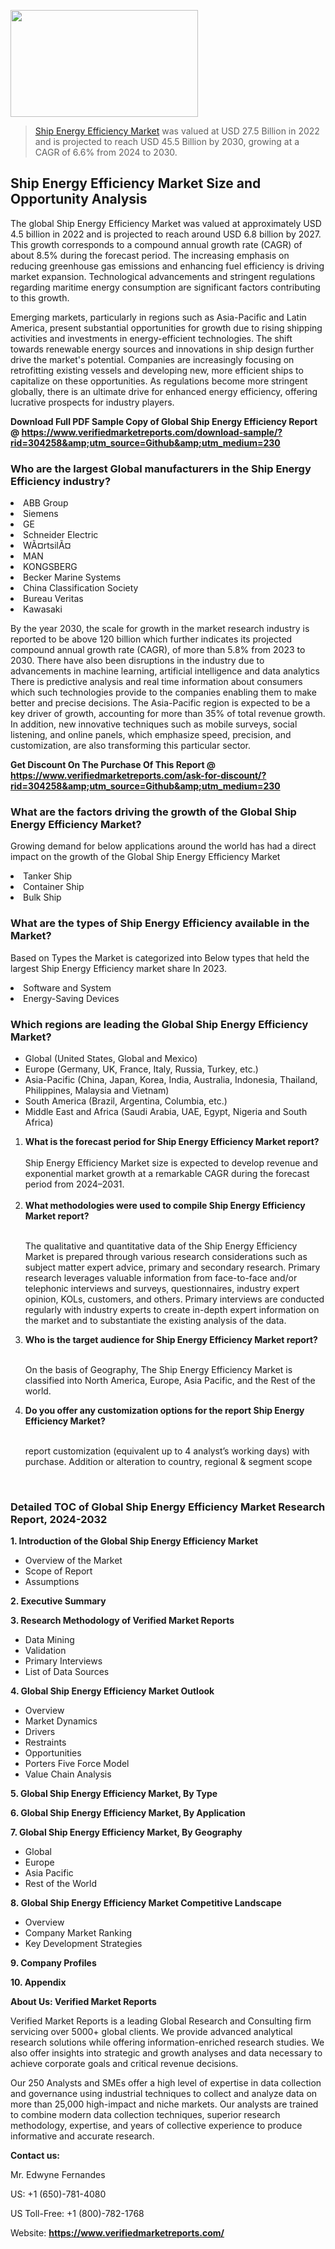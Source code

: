 <img src="https://ffe5etoiles.com/wp-content/uploads/2024/12/MST1-300x171.png" alt="" width="300" height="171" class="alignnone size-medium wp-image-20088" /><blockquote><p><p><a href="https://www.verifiedmarketreports.com/download-sample/?rid=304258&utm_source=Github&utm_medium=230" target="_blank">Ship Energy Efficiency Market</a> was valued at USD 27.5 Billion in 2022 and is projected to reach USD 45.5 Billion by 2030, growing at a CAGR of 6.6% from 2024 to 2030.</p></blockquote><p><h2>Ship Energy Efficiency Market Size and Opportunity Analysis</h2><p>The global Ship Energy Efficiency Market was valued at approximately USD 4.5 billion in 2022 and is projected to reach around USD 6.8 billion by 2027. This growth corresponds to a compound annual growth rate (CAGR) of about 8.5% during the forecast period. The increasing emphasis on reducing greenhouse gas emissions and enhancing fuel efficiency is driving market expansion. Technological advancements and stringent regulations regarding maritime energy consumption are significant factors contributing to this growth.</p><p>Emerging markets, particularly in regions such as Asia-Pacific and Latin America, present substantial opportunities for growth due to rising shipping activities and investments in energy-efficient technologies. The shift towards renewable energy sources and innovations in ship design further drive the market's potential. Companies are increasingly focusing on retrofitting existing vessels and developing new, more efficient ships to capitalize on these opportunities. As regulations become more stringent globally, there is an ultimate drive for enhanced energy efficiency, offering lucrative prospects for industry players.</p></p><p class=""><strong>Download Full PDF Sample Copy of Global Ship Energy Efficiency Report @ <a href="https://www.verifiedmarketreports.com/download-sample/?rid=304258&amp;utm_source=Github&amp;utm_medium=230" target="_blank">https://www.verifiedmarketreports.com/download-sample/?rid=304258&amp;utm_source=Github&amp;utm_medium=230</a></strong></p><h3 id="" class="">Who are the largest Global manufacturers in the Ship Energy Efficiency industry?</h3><p><li>ABB Group</li><li> Siemens</li><li> GE</li><li> Schneider Electric</li><li> WÃ¤rtsilÃ¤</li><li> MAN</li><li> KONGSBERG</li><li> Becker Marine Systems</li><li> China Classification Society</li><li> Bureau Veritas</li><li> Kawasaki</li></p><div class=""><div class="" dir="" data-message-author-role="" data-message-id="" data-message-model-slug=""><div class=""><div class=""><div class=""><div class="" dir="" data-message-author-role="" data-message-id="" data-message-model-slug=""><div class=""><div class=""><p>By the year 2030, the scale for growth in the market research industry is reported to be above 120 billion which further indicates its projected compound annual growth rate (CAGR), of more than 5.8% from 2023 to 2030. There have also been disruptions in the industry due to advancements in machine learning, artificial intelligence and data analytics There is predictive analysis and real time information about consumers which such technologies provide to the companies enabling them to make better and precise decisions. The Asia-Pacific region is expected to be a key driver of growth, accounting for more than 35% of total revenue growth. In addition, new innovative techniques such as mobile surveys, social listening, and online panels, which emphasize speed, precision, and customization, are also transforming this particular sector.</p><p><strong>Get Discount On The Purchase Of This Report @&nbsp; <a href="https://www.verifiedmarketreports.com/ask-for-discount/?rid=304258&amp;utm_source=Github&amp;utm_medium=230" target="_blank">https://www.verifiedmarketreports.com/ask-for-discount/?rid=304258&amp;utm_source=Github&amp;utm_medium=230</a></strong></p></div></div></div></div></div></div></div></div><h3 id="" class="">What are the factors driving the growth of the Global Ship Energy Efficiency Market?</h3><p id="" class="">Growing demand for below applications around the world has had a direct impact on the growth of the Global Ship Energy Efficiency Market</p><p id="" class=""><li>Tanker Ship</li><li> Container Ship</li><li> Bulk Ship</li></p><h3 id="" class="">What are the types of Ship Energy Efficiency available in the Market?</h3><p id="" class="">Based on Types the Market is categorized into Below types that held the largest Ship Energy Efficiency market share In 2023.</p><p id="" class=""><li>Software and System</li><li> Energy-Saving Devices</li></p><h3 id="" class="">Which regions are leading the Global Ship Energy Efficiency Market?</h3><ul><li>Global (United States, Global and Mexico)</li><li>Europe (Germany, UK, France, Italy, Russia, Turkey, etc.)</li><li>Asia-Pacific (China, Japan, Korea, India, Australia, Indonesia, Thailand, Philippines, Malaysia and Vietnam)</li><li>South America (Brazil, Argentina, Columbia, etc.)</li><li>Middle East and Africa (Saudi Arabia, UAE, Egypt, Nigeria and South Africa)</li></ul><p><ol><li><strong>What is the forecast period for Ship Energy Efficiency Market report?<br /></strong><br /><span data-sheets-root="1" data-sheets-value="{&quot;1&quot;:2,&quot;2&quot;:&quot;XXXX size is expected to develop revenue and exponential market growth at a remarkable CAGR during the forecast period from 2024&ndash;2030.&quot;}" data-sheets-userformat="{&quot;2&quot;:12674,&quot;4&quot;:{&quot;1&quot;:2,&quot;2&quot;:16776960},&quot;10&quot;:2,&quot;11&quot;:0,&quot;15&quot;:&quot;Arial&quot;,&quot;16&quot;:12}">Ship Energy Efficiency Market size is expected to develop revenue and exponential market growth at a remarkable CAGR during the forecast period from 2024&ndash;2031.</span><br /><br /></li><li><strong>What methodologies were used to compile Ship Energy Efficiency Market report?<br /><br /></strong><p>The qualitative and quantitative data of the&nbsp;Ship Energy Efficiency Market is prepared through various research considerations such as subject matter expert advice, primary and secondary research. Primary research leverages valuable information from face-to-face and/or telephonic interviews and surveys, questionnaires, industry expert opinion, KOLs, customers, and others. Primary interviews are conducted regularly with industry experts to create in-depth expert information on the market and to substantiate the existing analysis of the data.&nbsp;</p></li><li><strong>Who is the target audience for Ship Energy Efficiency Market report?<br /><br /></strong><p>On the basis of Geography, The&nbsp;Ship Energy Efficiency Market is classified into North America, Europe, Asia Pacific, and the Rest of the world.</p></li><li><strong>Do you offer any customization options for the report Ship Energy Efficiency Market?<br /><br /></strong><p>report customization (equivalent up to 4 analyst&rsquo;s working days) with purchase. Addition or alteration to country, regional &amp; segment scope</p><p>&nbsp;</p></li></ol></p><h3 id="" class="">Detailed TOC of Global Ship Energy Efficiency Market Research Report, 2024-2032</h3><p id="" class=""><strong>1. Introduction of the Global Ship Energy Efficiency Market</strong></p><ul><li>Overview of the Market</li><li>Scope of Report</li><li>Assumptions</li></ul><p id="" class=""><strong>2. Executive Summary</strong></p><p id="" class=""><strong>3. Research Methodology of&nbsp;Verified Market Reports</strong></p><ul><li>Data Mining</li><li>Validation</li><li>Primary Interviews</li><li>List of Data Sources</li></ul><p id="" class=""><strong>4. Global Ship Energy Efficiency Market Outlook</strong></p><ul><li>Overview</li><li>Market Dynamics</li><li>Drivers</li><li>Restraints</li><li>Opportunities</li><li>Porters Five Force Model</li><li>Value Chain Analysis</li></ul><p id="" class=""><strong>5. Global Ship Energy Efficiency Market, By&nbsp;Type</strong></p><p id="" class=""><strong>6. Global Ship Energy Efficiency Market, By Application</strong></p><p id="" class=""><strong>7. Global Ship Energy Efficiency Market, By Geography</strong></p><ul><li>Global</li><li>Europe</li><li>Asia Pacific</li><li>Rest of the World</li></ul><p id="" class=""><strong>8. Global Ship Energy Efficiency Market Competitive Landscape</strong></p><ul><li>Overview</li><li>Company Market Ranking</li><li>Key Development Strategies</li></ul><p id="" class=""><strong>9. Company Profiles</strong></p><p id="" class=""><strong>10. Appendix</strong></p><p id="" class=""><strong>About Us: Verified Market Reports</strong></p><p id="" class="">Verified Market Reports is a leading Global Research and Consulting firm servicing over 5000+ global clients. We provide advanced analytical research solutions while offering information-enriched research studies. We also offer insights into strategic and growth analyses and data necessary to achieve corporate goals and critical revenue decisions.</p><p id="" class="">Our 250 Analysts and SMEs offer a high level of expertise in data collection and governance using industrial techniques to collect and analyze data on more than 25,000 high-impact and niche markets. Our analysts are trained to combine modern data collection techniques, superior research methodology, expertise, and years of collective experience to produce informative and accurate research.</p><p id="" class=""><strong>Contact us:</strong></p><p id="" class="">Mr. Edwyne Fernandes</p><p id="" class="">US: +1 (650)-781-4080</p><p id="" class="">US Toll-Free: +1 (800)-782-1768</p><p id="" class="">Website: <a target="" data-test-app-aware-link=""><strong>https://www.verifiedmarketreports.com/</strong></a></p>
